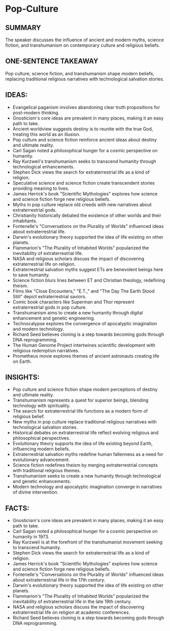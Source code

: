 # Pop-Culture

## SUMMARY
The speaker discusses the influence of ancient and modern myths, science fiction, and transhumanism on contemporary culture and religious beliefs.

## ONE-SENTENCE TAKEAWAY
Pop culture, science fiction, and transhumanism shape modern beliefs, replacing traditional religious narratives with technological salvation stories.

## IDEAS:
- Evangelical paganism involves abandoning clear truth propositions for post-modern thinking.
- Gnosticism's core ideas are prevalent in many places, making it an easy path to take.
- Ancient worldview suggests destiny is to reunite with the true God, treating this world as an illusion.
- Pop culture and science fiction reinforce ancient ideas about destiny and ultimate reality.
- Carl Sagan noted a philosophical hunger for a cosmic perspective on humanity.
- Ray Kurzweil's transhumanism seeks to transcend humanity through technological enhancements.
- Stephen Dick views the search for extraterrestrial life as a kind of religion.
- Speculative science and science fiction create transcendent stories providing meaning to lives.
- James Herrick's book "Scientific Mythologies" explores how science and science fiction forge new religious beliefs.
- Myths in pop culture replace old creeds with new narratives about extraterrestrial gods.
- Christianity historically debated the existence of other worlds and their inhabitants.
- Fontenelle's "Conversations on the Plurality of Worlds" influenced ideas about extraterrestrial life.
- Darwin's evolutionary theory supported the idea of life existing on other planets.
- Flammarion's "The Plurality of Inhabited Worlds" popularized the inevitability of extraterrestrial life.
- NASA and religious scholars discuss the impact of discovering extraterrestrial life on religion.
- Extraterrestrial salvation myths suggest ETs are benevolent beings here to save humanity.
- Science fiction blurs lines between ET and Christian theology, redefining theism.
- Films like "Close Encounters," "E.T.," and "The Day The Earth Stood Still" depict extraterrestrial saviors.
- Comic book characters like Superman and Thor represent extraterrestrial gods in pop culture.
- Transhumanism aims to create a new humanity through digital enhancement and genetic engineering.
- Technocalypse explores the convergence of apocalyptic imagination and modern technology.
- Richard Seed believes cloning is a step towards becoming gods through DNA reprogramming.
- The Human Genome Project intertwines scientific development with religious redemption narratives.
- Prometheus movie explores themes of ancient astronauts creating life on Earth.

## INSIGHTS:
- Pop culture and science fiction shape modern perceptions of destiny and ultimate reality.
- Transhumanism represents a quest for superior beings, blending technology with spirituality.
- The search for extraterrestrial life functions as a modern form of religious belief.
- New myths in pop culture replace traditional religious narratives with technological salvation stories.
- Historical debates on extraterrestrial life reflect evolving religious and philosophical perspectives.
- Evolutionary theory supports the idea of life existing beyond Earth, influencing modern beliefs.
- Extraterrestrial salvation myths redefine human fallenness as a need for evolutionary advancement.
- Science fiction redefines theism by merging extraterrestrial concepts with traditional religious themes.
- Transhumanism seeks to create a new humanity through technological and genetic enhancements.
- Modern technology and apocalyptic imagination converge in narratives of divine intervention.

## FACTS:
- Gnosticism's core ideas are prevalent in many places, making it an easy path to take.
- Carl Sagan noted a philosophical hunger for a cosmic perspective on humanity in 1973.
- Ray Kurzweil is at the forefront of the transhumanist movement seeking to transcend humanity.
- Stephen Dick views the search for extraterrestrial life as a kind of religion.
- James Herrick's book "Scientific Mythologies" explores how science and science fiction forge new religious beliefs.
- Fontenelle's "Conversations on the Plurality of Worlds" influenced ideas about extraterrestrial life in the 17th century.
- Darwin's evolutionary theory supported the idea of life existing on other planets.
- Flammarion's "The Plurality of Inhabited Worlds" popularized the inevitability of extraterrestrial life in the late 19th century.
- NASA and religious scholars discuss the impact of discovering extraterrestrial life on religion at academic conferences.
- Richard Seed believes cloning is a step towards becoming gods through DNA reprogramming.
